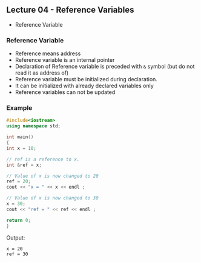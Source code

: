 ## Lecture 04 - Reference Variables
* Reference Variable
### Reference Variable
* Reference means address
* Reference variable is an internal pointer
* Declaration of Reference variable is preceded with `&` symbol (but do not read it as address of)
* Reference variable must be initialized during declaration.
* It can be initialized with already declared variables only
* Reference variables can not be updated
### Example
```c++
#include<iostream>
using namespace std;

int main()
{
int x = 10;

// ref is a reference to x.
int &ref = x;

// Value of x is now changed to 20
ref = 20;
cout << "x = " << x << endl ;

// Value of x is now changed to 30
x = 30;
cout << "ref = " << ref << endl ;

return 0;
}

```
Output:
```bash
x = 20
ref = 30
```